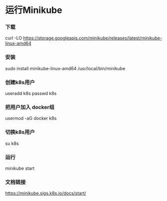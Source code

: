 # 运行Minikube
### 下载
curl -LO https://storage.googleapis.com/minikube/releases/latest/minikube-linux-amd64
### 安装
sudo install minikube-linux-amd64 /usr/local/bin/minikube
### 创建k8s用户
useradd k8s
passwd k8s
### 把用户加入 docker组
usermod -aG docker k8s
### 切换k8s用户
su k8s
### 运行
minikube start

### 文档链接
https://minikube.sigs.k8s.io/docs/start/